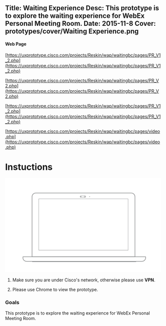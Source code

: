 Title: Waiting Experience
Desc: This prototype is to explore the waiting experience for WebEx Personal Meeting Room.
Date: 2015-11-8
Cover: prototypes/cover/Waiting Experience.png
---

#### Web Page

[https://uxprototype.cisco.com/projects/Reskin/wap/waitingbc/pages/PR_V1_2.php](https://uxprototype.cisco.com/projects/Reskin/wap/waitingbc/pages/PR_V1_2.php)

[https://uxprototype.cisco.com/projects/Reskin/wap/waitingbc/pages/PR_V2.php](https://uxprototype.cisco.com/projects/Reskin/wap/waitingbc/pages/PR_V2.php)

[https://uxprototype.cisco.com/projects/Reskin/wap/waitingbc/pages/PR_V1_2.php](https://uxprototype.cisco.com/projects/Reskin/wap/waitingbc/pages/PR_V1_2.php)

[https://uxprototype.cisco.com/projects/Reskin/wap/waitingbc/pages/video.php](https://uxprototype.cisco.com/projects/Reskin/wap/waitingbc/pages/video.php)

# Instuctions 
![Desktop](../../../img_data/prototypes/Desktop-2x.png)

1) Make sure you are under Cisco's network, otherwise please use **VPN**.

2) Please use Chrome to view the prototype.

### Goals	
This prototype is to explore the waiting experience for WebEx Personal Meeting Room.
